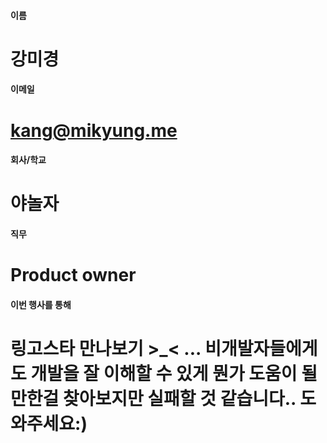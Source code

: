 #### 이름	
#	강미경
	
#### 이메일	
# 	kang@mikyung.me
	
#### 회사/학교	
# 	야놀자
	
#### 직무	
#	Product owner
	
#### 이번 행사를 통해 	
#	링고스타 만나보기 >_< ... 비개발자들에게도 개발을 잘 이해할 수 있게 뭔가 도움이 될 만한걸 찾아보지만 실패할 것 같습니다.. 도와주세요:)
